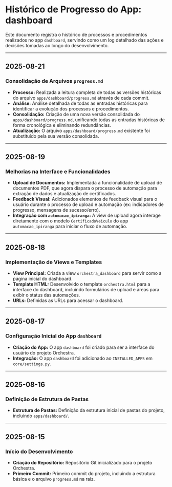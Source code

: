 # Histórico de Progresso do App: dashboard

Este documento registra o histórico de processos e procedimentos realizados no app `dashboard`, servindo como um log detalhado das ações e decisões tomadas ao longo do desenvolvimento.

---

## 2025-08-21

### Consolidação de Arquivos `progress.md`

*   **Processo:** Realizada a leitura completa de todas as versões históricas do arquivo `apps/dashboard/progress.md` através de cada commit.
*   **Análise:** Análise detalhada de todas as entradas históricas para identificar a evolução dos processos e procedimentos.
*   **Consolidação:** Criação de uma nova versão consolidada do `apps/dashboard/progress.md`, unificando todas as entradas históricas de forma cronológica e eliminando redundâncias.
*   **Atualização:** O arquivo `apps/dashboard/progress.md` existente foi substituído pela sua versão consolidada.

---

## 2025-08-19

### Melhorias na Interface e Funcionalidades

*   **Upload de Documentos:** Implementada a funcionalidade de upload de documentos PDF, que agora dispara o processo de automação para extração de dados e atualização de certificados.
*   **Feedback Visual:** Adicionados elementos de feedback visual para o usuário durante o processo de upload e automação (ex: indicadores de progresso, mensagens de sucesso/erro).
*   **Integração com `automacao_ipiranga`:** A view de upload agora interage diretamente com o modelo `CertificadoVeiculo` do app `automacao_ipiranga` para iniciar o fluxo de automação.

---

## 2025-08-18

### Implementação de Views e Templates

*   **View Principal:** Criada a view `orchestra_dashboard` para servir como a página inicial do dashboard.
*   **Template HTML:** Desenvolvido o template `orchestra.html` para a interface do dashboard, incluindo formulários de upload e áreas para exibir o status das automações.
*   **URLs:** Definidas as URLs para acessar o dashboard.

---

## 2025-08-17

### Configuração Inicial do App `dashboard`

*   **Criação do App:** O app `dashboard` foi criado para ser a interface do usuário do projeto Orchestra.
*   **Integração:** O app `dashboard` foi adicionado ao `INSTALLED_APPS` em `core/settings.py`.

---

## 2025-08-16

### Definição de Estrutura de Pastas

*   **Estrutura de Pastas:** Definição da estrutura inicial de pastas do projeto, incluindo `apps/dashboard/`.

---

## 2025-08-15

### Início do Desenvolvimento

*   **Criação do Repositório:** Repositório Git inicializado para o projeto Orchestra.
*   **Primeiro Commit:** Primeiro commit do projeto, incluindo a estrutura básica e o arquivo `progress.md` na raiz.
